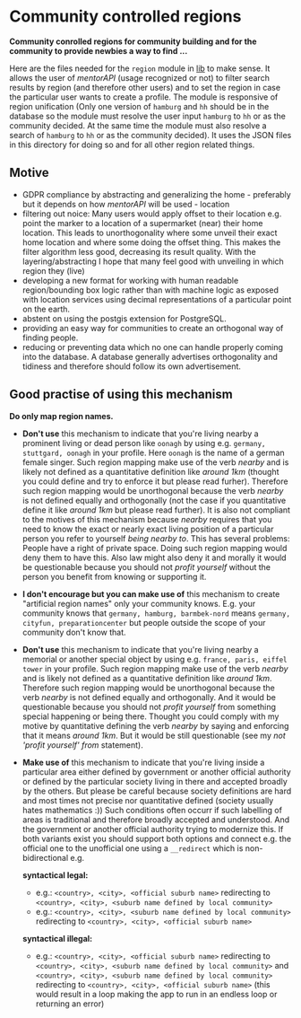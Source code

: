 # Community controlled regions

**Community conrolled regions for community building and for the community to provide newbies a way to find ...**

Here are the files needed for the `region` module in [lib](../lib) to make sense. It allows the user of _mentorAPI_ (usage recognized or not) to filter search results by region (and therefore other users) and to set the region in case the particular user wants to create a profile. The module is responsive of region unification (Only one version of `hamburg` and `hh` should be in the database so the module must resolve the user input `hamburg` to `hh` or as the community decided. At the same time the module must also resolve a search of `hamburg` to `hh` or as the community decided). It uses the JSON files in this directory for doing so and for all other region related things.

## Motive

- GDPR compliance by abstracting and generalizing the home - preferably but it depends on how _mentorAPI_ will be used - location
- filtering out noice: Many users would apply offset to their location e.g. point the marker to a location of a supermarket (near) their home location. This leads to unorthogonality where some unveil their exact home location and where some doing the offset thing. This makes the filter algorithm less good, decreasing its result quality.
  With the layering/abstracting I hope that many feel good with unveiling in which region they (live)
- developing a new format for working with human readable region/bounding box logic rather than with machine logic as exposed with location services using decimal representations of a particular point on the earth.
- abstent on using the postgis extension for PostgreSQL.
- providing an easy way for communities to create an orthogonal way of finding people.
- reducing or preventing data which no one can handle properly coming into the database. A database generally advertises orthogonality and tidiness and therefore should follow its own advertisement.

## Good practise of using this mechanism

**Do only map region names.**

- **Don't use** this mechanism to indicate that you're living nearby a prominent living or dead person like `oonagh` by using e.g. `germany, stuttgard, oonagh` in your profile. Here `oonagh` is the name of a german female singer.  Such region mapping make use of the verb _nearby_ and is likely not defined as a quantitative definition like _around 1km_ (thought you could define and try to enforce it but please read furher). Therefore such region mapping would be unorthogonal because the verb _nearby_ is not defined equally and orthogonally (not the case if you quantitative define it like _around 1km_ but please read further). It is also not compliant to the motives of this mechanism because _nearby_ requires that you need to know the exact or nearly exact living position of a particular person you refer to yourself _being nearby to_. This has several problems: People have a right of private space. Doing such region mapping would deny them to have this. Also law might also deny it and morally it would be questionable because you should not _profit yourself_ without the person you benefit from knowing or supporting it.

- **I don't encourage but you can make use of** this mechanism to create "artificial region names" only your community knows. E.g. your community knows that `germany, hamburg, barmbek-nord` means `germany, cityfun, preparationcenter` but people outside the scope of your community don't know that.

- **Don't use** this mechanism to indicate that you're living nearby a memorial or another special object by using e.g. `france, paris, eiffel tower` in your profile. Such region mapping make use of the verb *nearby* and is likely not defined as a quantitative definition like *around 1km*. Therefore such region mapping would be unorthogonal because the verb *nearby* is not defined equally and orthogonally. And it would be questionable because you should not *profit yourself* from something special happening or being there. Thought you could comply with my motive by quantitative defining the verb _nearby_ by saying and enforcing that it means _around 1km_. But it would be still questionable (see my _not 'profit yourself' from_ statement).

- **Make use of** this mechanism to indicate that you're living inside a particular area either defined by government or another official authority or defined by the particular society living in there and accepted broadly by the others. But please be careful because society definitions are hard and most times not precise nor quantitative defined (society usually hates mathematics :)) Such conditions often occurr if such labelling of areas is traditional and therefore broadly accepted and understood. And the government or another official authority trying to modernize this. If both variants exist you should support both options and connect e.g. the official one to the unofficial one using a `__redirect` which is non-bidirectional e.g.
  
  **syntactical legal:**
  
  - e.g.: `<country>, <city>, <official suburb name>` redirecting to `<country>, <city>, <suburb name defined by local community>`
  - e.g.: `<country>, <city>, <suburb name defined by local community>` redirecting to `<country>, <city>, <official suburb name>`
  
  **syntactical illegal:**
  
  - e.g.: `<country>, <city>, <official suburb name>` redirecting to `<country>, <city>, <suburb name defined by local community>` and `<country>, <city>, <suburb name defined by local community>` redirecting to `<country>, <city>, <official suburb name>` (this would result in a loop making the app to run in an endless loop or returning an error)
